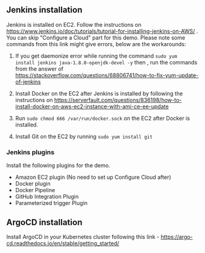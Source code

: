 
## Jenkins installation
Jenkins is installed on EC2. Follow the instructions on https://www.jenkins.io/doc/tutorials/tutorial-for-installing-jenkins-on-AWS/ . You can skip "Configure a Cloud" part for this demo. Please note some commands from this link might give errors, below are the workarounds:

1. If you get daemonize error while running the command `sudo yum install jenkins java-1.8.0-openjdk-devel -y` then , run the commands from the answer of https://stackoverflow.com/questions/68806741/how-to-fix-yum-update-of-jenkins

2. Install Docker on the EC2 after Jenkins is installed by following the instructions on https://serverfault.com/questions/836198/how-to-install-docker-on-aws-ec2-instance-with-ami-ce-ee-update

3. Run `sudo chmod 666 /var/run/docker.sock` on the EC2 after Docker is installed.

4. Install Git on the EC2 by running `sudo yum install git`

### Jenkins plugins

Install the following plugins for the demo.
- Amazon EC2 plugin (No need to set up Configure Cloud after)
- Docker plugin  
- Docker Pipeline
- GitHub Integration Plugin
- Parameterized trigger Plugin

## ArgoCD installation 

Install ArgoCD in your Kubernetes cluster following this link - https://argo-cd.readthedocs.io/en/stable/getting_started/
